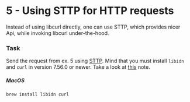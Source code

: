 # 5 - Using STTP for HTTP requests

Instead of using libcurl directly, one can use STTP, which provides nicer Api, while invoking libcurl under-the-hood.

### Task
 
Send the request from ex. 5 using [STTP](https://github.com/softwaremill/sttp/blob/master/docs/backends/native/curl.rst).
Mind that you must install `libidn` and `curl` in version 7.56.0 or newer.
Take a look at [this](https://github.com/softwaremill/sttp#building--testing-the-scala-native-backend
) note.

##### MacOS

```shell
brew install libidn curl
```
